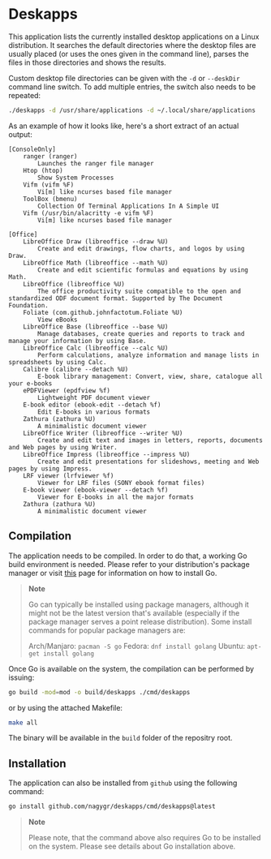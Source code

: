 # Deskapps

This application lists the currently installed desktop applications on a Linux
distribution. It searches the default directories where the desktop files are
usually placed (or uses the ones given in the command line), parses the files
in those directories and shows the results.

Custom desktop file directories can be given with the `-d` or `--deskDir`
command line switch. To add multiple entries, the switch also needs to be
repeated:

```bash
./deskapps -d /usr/share/applications -d ~/.local/share/applications
```

As an example of how it looks like, here's a short extract of an actual output:

```
[ConsoleOnly]
	ranger (ranger)
		Launches the ranger file manager
	Htop (htop)
		Show System Processes
	Vifm (vifm %F)
		Vi[m] like ncurses based file manager
	ToolBox (bmenu)
		Collection Of Terminal Applications In A Simple UI
	Vifm (/usr/bin/alacritty -e vifm %F)
		Vi[m] like ncurses based file manager

[Office]
	LibreOffice Draw (libreoffice --draw %U)
		Create and edit drawings, flow charts, and logos by using Draw.
	LibreOffice Math (libreoffice --math %U)
		Create and edit scientific formulas and equations by using Math.
	LibreOffice (libreoffice %U)
		The office productivity suite compatible to the open and standardized ODF document format. Supported by The Document Foundation.
	Foliate (com.github.johnfactotum.Foliate %U)
		View eBooks
	LibreOffice Base (libreoffice --base %U)
		Manage databases, create queries and reports to track and manage your information by using Base.
	LibreOffice Calc (libreoffice --calc %U)
		Perform calculations, analyze information and manage lists in spreadsheets by using Calc.
	Calibre (calibre --detach %U)
		E-book library management: Convert, view, share, catalogue all your e-books
	ePDFViewer (epdfview %f)
		Lightweight PDF document viewer
	E-book editor (ebook-edit --detach %f)
		Edit E-books in various formats
	Zathura (zathura %U)
		A minimalistic document viewer
	LibreOffice Writer (libreoffice --writer %U)
		Create and edit text and images in letters, reports, documents and Web pages by using Writer.
	LibreOffice Impress (libreoffice --impress %U)
		Create and edit presentations for slideshows, meeting and Web pages by using Impress.
	LRF viewer (lrfviewer %f)
		Viewer for LRF files (SONY ebook format files)
	E-book viewer (ebook-viewer --detach %f)
		Viewer for E-books in all the major formats
	Zathura (zathura %U)
		A minimalistic document viewer
```

## Compilation

The application needs to be compiled. In order to do that, a working Go build environment
is needed. Please refer to your distribution's package manager or visit
[this][1] page for information on how to install Go.

>	**Note**
>
>	Go can typically be installed using package managers, although it might not
>	be the latest version that's available (especially if the package manager
>	serves a point release distribution). Some install commands for popular
>	package managers are:
>
>	Arch/Manjaro: `pacman -S go`
>	Fedora: `dnf install golang`
>	Ubuntu: `apt-get install golang`

Once Go is available on the system, the compilation can be performed by
issuing:

```bash
go build -mod=mod -o build/deskapps ./cmd/deskapps
```

or by using the attached Makefile:

```bash
make all
```

The binary will be available in the `build` folder of the repositry root.

## Installation

The application can also be installed from `github` using the following
command:

```bash
go install github.com/nagygr/deskapps/cmd/deskapps@latest
```

>	**Note**
>
>	Please note, that the command above also requires Go to be installed on the
>	system. Please see details about Go installation above.

[1]: https://go.dev/doc/install
